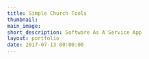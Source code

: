 ```yaml
---
title: Simple Church Tools
thumbnail:
main_image:
short_description: Software As A Service App
layout: portfolio
date: 2017-07-13 00:00:00
---
```




